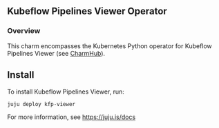 ## Kubeflow Pipelines Viewer Operator

### Overview
This charm encompasses the Kubernetes Python operator for Kubeflow Pipelines
Viewer (see [CharmHub](https://charmhub.io/?q=kfp-viewer)).

## Install

To install Kubeflow Pipelines Viewer, run:

    juju deploy kfp-viewer

For more information, see https://juju.is/docs
